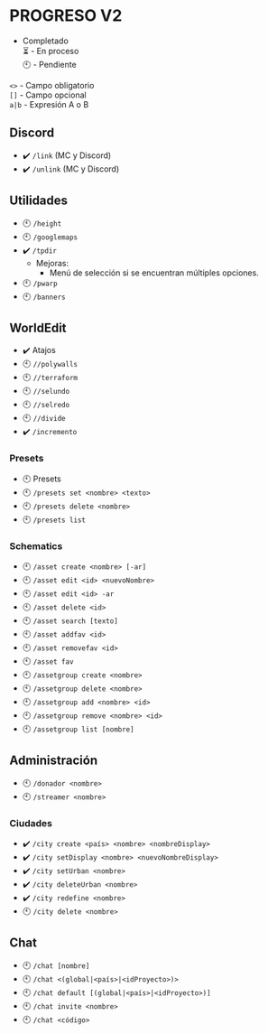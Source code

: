 # PROGRESO V2
- Completado  
⏳ - En proceso  
🕙 - Pendiente  
  
`<>` - Campo obligatorio  
`[]` - Campo opcional  
`a|b` - Expresión A o B
## Discord
* ✔️ `/link` (MC y Discord)
* ✔️ `/unlink` (MC y Discord)
## Utilidades
* 🕙 `/height`
* 🕙 `/googlemaps`
* ✔️ `/tpdir` 
  * Mejoras:
    * Menú de selección si se encuentran múltiples opciones.
* 🕙 `/pwarp`
* 🕙 `/banners`
## WorldEdit
* ✔️ Atajos
* 🕙 `//polywalls`
* 🕙 `//terraform`
* 🕙 `//selundo`
* 🕙 `//selredo`
* 🕙 `//divide`
* ✔️ `/incremento` 
### Presets
* 🕙 Presets 
* 🕙 `/presets set <nombre> <texto>`
* 🕙 `/presets delete <nombre>`
* 🕙 `/presets list`
### Schematics
* 🕙 `/asset create <nombre> [-ar]`
* 🕙 `/asset edit <id> <nuevoNombre>`
* 🕙 `/asset edit <id> -ar`
* 🕙 `/asset delete <id>`
* 🕙 `/asset search [texto]`
* 🕙 `/asset addfav <id>`
* 🕙 `/asset removefav <id>`
* 🕙 `/asset fav`
* 🕙 `/assetgroup create <nombre>`
* 🕙 `/assetgroup delete <nombre>`
* 🕙 `/assetgroup add <nombre> <id>`
* 🕙 `/assetgroup remove <nombre> <id>`
* 🕙 `/assetgroup list [nombre]`
## Administración
* 🕙 `/donador <nombre>`
* 🕙 `/streamer <nombre>`
### Ciudades
* ✔️ `/city create <país> <nombre> <nombreDisplay>`
* ✔️ `/city setDisplay <nombre> <nuevoNombreDisplay>`
* ✔️ `/city setUrban <nombre>`
* ✔️ `/city deleteUrban <nombre>`
* ✔️ `/city redefine <nombre>`
* 🕙 `/city delete <nombre>`
## Chat
* 🕙 `/chat [nombre]`
* 🕙 `/chat <(global|<país>|<idProyecto>)>`
* 🕙 `/chat default [(global|<país>|<idProyecto>)]`
* 🕙 `/chat invite <nombre>`
* 🕙 `/chat <código>`

